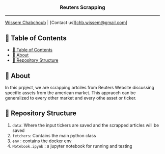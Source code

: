 <h3 align="center">Reuters Scrapping</h3>

---

[Wissem Chabchoub](https://www.linkedin.com/in/wissem-chabchoub/) | [Contact us][chb.wissem@gmail.com]

## 📝 Table of Contents

- [📝 Table of Contents](#-table-of-contents)
- [🧐 About <a name = "about"></a>](#-about)
- [🎥 Repository Structure  <a name = "repo-struct"></a>](#-repository-structure)


## 🧐 About <a name = "about"></a>

In this prpject, we are scrapping artciles from Reuters Website discussing specific assets from the american market. This appraoch can be generalized to every other market and every othe asset or ticker. 


## 🎥 Repository Structure  <a name = "repo-struct"></a>


1. `data`: Where the input tickers are saved and the scrapped articles will be saved
2. `fetchers`: Contains the main python class
3. `env` : contains the docker env
4. `Notebook.ipynb` : a jupyter notebook for running and testing
